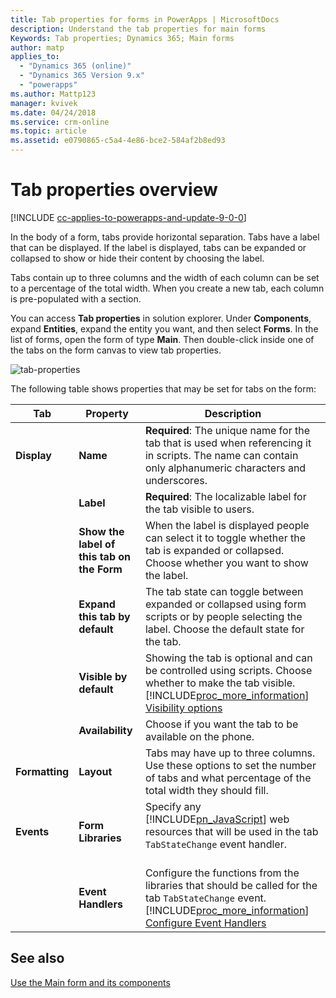 ```yaml
---
title: Tab properties for forms in PowerApps | MicrosoftDocs
description: Understand the tab properties for main forms 
Keywords: Tab properties; Dynamics 365; Main forms
author: matp
applies_to: 
  - "Dynamics 365 (online)"
  - "Dynamics 365 Version 9.x"
  - "powerapps"
ms.author: Mattp123
manager: kvivek
ms.date: 04/24/2018
ms.service: crm-online
ms.topic: article
ms.assetid: e0790865-c5a4-4e86-bce2-584af2b8ed93
---
```

# Tab properties overview

[!INCLUDE [cc-applies-to-powerapps-and-update-9-0-0](../includes/cc-applies-to-powerapps-and-update-9-0-0.md)]

 In the body of a form, tabs provide horizontal separation. Tabs have a label that can be displayed. If the label is displayed, tabs can be expanded or collapsed to show or hide their content by choosing the label.  

 Tabs contain up to three columns and the width of each column can be set to a percentage of the total width. When you create a new tab, each column is pre-populated with a section.  

You can access **Tab properties** in solution explorer. Under **Components**, expand **Entities**, expand the entity you want, and then select **Forms**. In the list of forms, open the form of type **Main**. Then double-click inside one of the tabs on the form canvas to view tab properties.

![tab-properties](media/tab-properties.png)

 The following table shows properties that may be set for tabs on the form:


|      Tab       |                  Property                  |                                                                                                                       Description                                                                                                                        |
|----------------|--------------------------------------------|----------------------------------------------------------------------------------------------------------------------------------------------------------------------------------------------------------------------------------------------------------|
|  **Display**   |                  **Name**                  |                                                **Required**: The unique name for the tab that is used when referencing it in scripts. The name can contain only alphanumeric characters and underscores.                                                 |
|                |                 **Label**                  |                                                                                            **Required**: The localizable label for the tab visible to users.                                                                                             |
|                | **Show the label of this tab on the Form** |                                                     When the label is displayed people can select it to toggle whether the tab is expanded or collapsed. Choose whether you want to show the label.                                                      |
|                |       **Expand this tab by default**       |                                                    The tab state can toggle between expanded or collapsed using form scripts or by people selecting the label. Choose the default state for the tab.                                                     |
|                |           **Visible by default**           |     Showing the tab is optional and can be controlled using scripts. Choose whether to make the tab visible. [!INCLUDE[proc_more_information](../includes/proc-more-information.md)] [Visibility options](../customize/visibility-options-legacy.md)     |
|                |              **Availability**              |                                                                                                 Choose if you want the tab to be available on the phone.                                                                                                 |
| **Formatting** |                 **Layout**                 |                                                         Tabs may have up to three columns. Use these options to set the number of tabs and what percentage of the total width they should fill.                                                          |
|   **Events**   |             **Form Libraries**             |                                                Specify any [!INCLUDE[pn_JavaScript](../includes/pn-javascript.md)] web resources that will be used in the tab `TabStateChange` event handler.<br /><br />                                                |
|                |             **Event Handlers**             | Configure the functions from the libraries that should be called for the tab `TabStateChange` event. [!INCLUDE[proc_more_information](../includes/proc-more-information.md)] [Configure Event Handlers](../customize/configure-event-handlers-legacy.md) |

## See also

[Use the Main form and its components](../customize/use-main-form-and-components.md)
